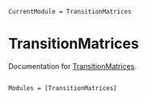 ```@meta
CurrentModule = TransitionMatrices
```

# TransitionMatrices

Documentation for [TransitionMatrices](https://github.com/lucifer1004/TransitionMatrices.jl).

```@index
```

```@autodocs
Modules = [TransitionMatrices]
```
